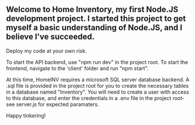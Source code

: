 ## Welcome to Home Inventory, my first Node.JS development project. I started this project to get myself a basic understanding of Node.JS, and I believe I've succeeded.

Deploy my code at your own risk.

 To start the API backend, use "npm run dev" in the project root. To start the frontend, navigate to the 'client' folder and run "npm start".

At this time, HomeINV requires a microsoft SQL server database backend. A .sql file is provided in the project root for you to create the necessary tables in a database named "Inventory". You will need to create a user with access to this database, and enter the credentials in a .env file in the project root- see server.js for expected paramaters.

Happy tinkering!
